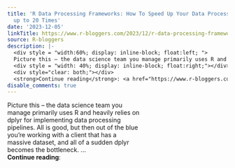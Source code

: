 ```yaml
---
title: 'R Data Processing Frameworks: How To Speed Up Your Data Processing Pipelines
  up to 20 Times'
date: '2023-12-05'
linkTitle: https://www.r-bloggers.com/2023/12/r-data-processing-frameworks-how-to-speed-up-your-data-processing-pipelines-up-to-20-times/
source: R-bloggers
description: |-
  <div style = "width:60%; display: inline-block; float:left; ">
  Picture this – the data science team you manage primarily uses R and heavily relies on dplyr for implementing data processing pipelines. All is good, but then out of the blue you’re working with a client that has a massive dataset, and all of a sudden dplyr becomes the bottleneck. ...</div>
  <div style = "width: 40%; display: inline-block; float:right;"></div>
  <div style="clear: both;"></div>
  <strong>Continue reading</strong>: <a href="https://www.r-bloggers.com/2023/12/r-data-processing-frameworks-how-to-speed-up-your-data-processing- ...
disable_comments: true
---
```

<div style = "width:60%; display: inline-block; float:left; ">
Picture this – the data science team you manage primarily uses R and heavily relies on dplyr for implementing data processing pipelines. All is good, but then out of the blue you’re working with a client that has a massive dataset, and all of a sudden dplyr becomes the bottleneck. ...</div>
<div style = "width: 40%; display: inline-block; float:right;"></div>
<div style="clear: both;"></div>
<strong>Continue reading</strong>: <a href="https://www.r-bloggers.com/2023/12/r-data-processing-frameworks-how-to-speed-up-your-data-processing- ...